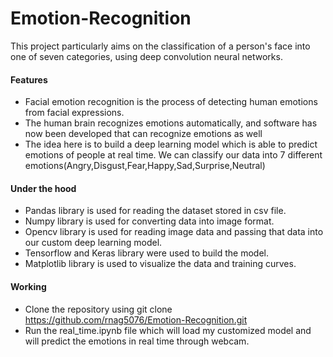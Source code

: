 # Emotion-Recognition
This project particularly aims on the classification of a person's face into one of seven categories, using deep convolution neural networks. 

#### Features
 - Facial emotion recognition is the process of detecting human emotions from facial expressions.
 - The human brain recognizes emotions automatically, and software has now been developed that can recognize emotions as well
 - The idea here is to build a deep learning model which is able to predict emotions of people at real time. We can classify our data into 7 different emotions(Angry,Disgust,Fear,Happy,Sad,Surprise,Neutral)

#### Under the hood
 - Pandas library is used for reading the dataset stored in csv file.
 - Numpy library is used for converting data into image format.
 - Opencv library is used for reading image data and passing that data into our custom deep learning model.
 - Tensorflow and Keras library were used to build the model.
 - Matplotlib library is used to visualize the data and training curves.

#### Working
- Clone the repository using git clone https://github.com/rnag5076/Emotion-Recognition.git
- Run the real_time.ipynb file which will load my customized model and will predict the emotions in real time through webcam.

